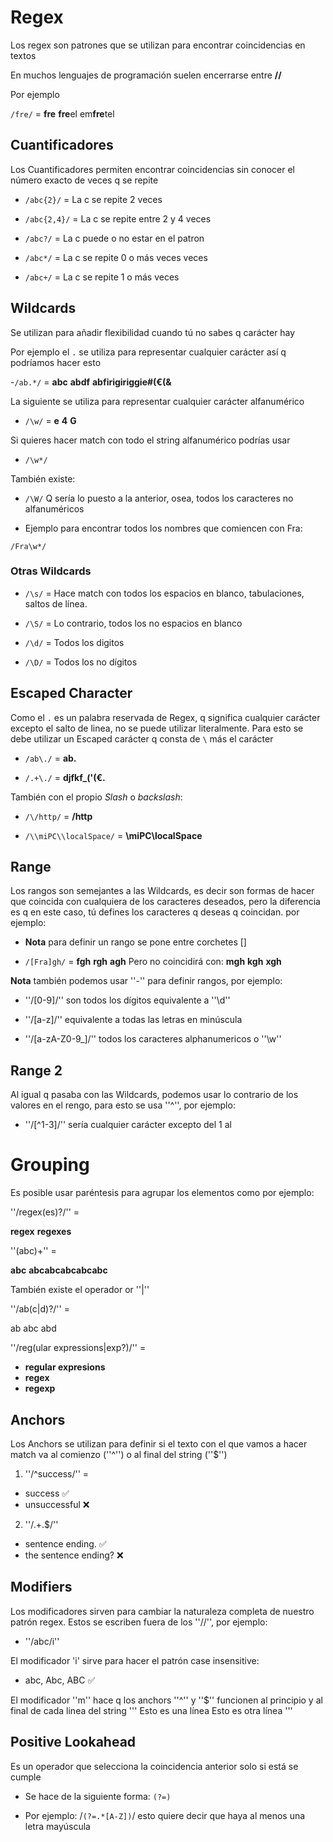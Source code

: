 # Regex

Los regex son patrones que se utilizan para encontrar coincidencias en textos

En muchos lenguajes de programación suelen encerrarse entre **//**

Por ejemplo

`/fre/` =
**fre**
**fre**el
em**fre**tel

## Cuantificadores

Los Cuantificadores permiten encontrar coincidencias sin conocer el número exacto de veces q se repite

- `/abc{2}/` = La c se repite 2 veces

- `/abc{2,4}/` = La c se repite entre 2 y 4 veces

- `/abc?/` = La c puede o no estar en el patron

- `/abc*/` = La c se repite 0 o más veces veces

- `/abc+/` = La c se repite 1 o más veces

## Wildcards

Se utilizan para añadir flexibilidad cuando tú no sabes q carácter hay

Por ejemplo el ``.`` se utiliza para representar cualquier carácter así q podríamos hacer esto

-`/ab.*/` =
**abc**
**abdf**
**abfirigiriggie#(€(&**

La siguiente se utiliza para representar cualquier carácter alfanumérico

- `/\w/` =
**e**
**4**
**G**

Si quieres hacer match con todo el string alfanumérico podrías usar

- `/\w*/`

También existe:

- `/\W/`
Q sería lo puesto a la anterior, osea, todos los caracteres no alfanuméricos

- Ejemplo para encontrar todos los nombres que comiencen con Fra:

`/Fra\w*/`

### Otras Wildcards

- `/\s/` = Hace match con todos los espacios en blanco, tabulaciones, saltos de línea.
- `/\S/` = Lo contrario, todos los no espacios en blanco

- `/\d/` = Todos los digitos
- `/\D/` = Todos los no dígitos

## Escaped Character

Como el ``.`` es un palabra reservada de Regex, q significa cualquier carácter excepto el salto de linea, no se puede utilizar literalmente.
Para esto se debe utilizar un Escaped carácter q consta de ``\`` más el carácter

- ``/ab\./`` = **ab.**

- ``/.+\./`` = **djfkf_('(€.**

También con el propio *Slash* o *backslash*:

- ``/\/http/`` = **/http**

- ``/\\miPC\\localSpace/`` = **\miPC\localSpace**

## Range

Los rangos son semejantes a las Wildcards, es decir son formas de hacer que coincida con cualquiera de los caracteres deseados, pero la diferencia es q en este caso, tú defines los caracteres q deseas q coincidan. por ejemplo:

- **Nota** para definir un rango se pone entre corchetes []

- ``/[Fra]gh/`` =
**fgh**
**rgh**
**agh**
Pero no coincidirá con:
**mgh**
**kgh**
**xgh**

**Nota** también podemos usar ''-'' para definir rangos, por ejemplo:

- ''/[0-9]/'' son todos los dígitos equivalente a ''\d''

- ''/[a-z]/'' equivalente a todas las letras en minúscula

- ''/[a-zA-Z0-9_]/'' todos los caracteres alphanumericos o ''\w''

## Range 2

Al igual q pasaba con las Wildcards, podemos usar lo contrario de los valores en el rengo, para esto se usa ''^'', por ejemplo:
- ''/[^1-3]/'' sería cualquier carácter excepto del 1 al   

# Grouping 
Es posible usar paréntesis para agrupar los elementos 
como por ejemplo:


''/regex(es)?/'' = 

**regex**
**regexes**

''(abc)+'' =

**abc**
**abcabcabcabcabc** 

También existe el operador or ''|''

''/ab(c|d)?/'' =

ab
abc
abd

''/reg(ular expressions|exp?)/'' =

- **regular expresions**
- **regex**
- **regexp**

## Anchors 

Los Anchors se utilizan para definir si el texto con el que vamos a hacer match va al comienzo (''^'') o al final del string (''$'')

1. ''/^success/'' = 
- success ✅
- unsuccessful ❌

2. ''/.+\.$/'' 

- sentence ending. ✅
- the sentence ending? ❌

## Modifiers

Los modificadores sirven para cambiar la naturaleza completa de nuestro patrón regex. Estos se escriben fuera de los ''//'', por ejemplo: 

- ''/abc/i''

El modificador 'i' sirve para hacer el patrón case insensitive:

- abc, Abc, ABC ✅

El modificador ''m'' hace q los anchors ''^'' y ''$'' funcionen al principio y al final de cada linea del string
'''
Esto es una línea
Esto es otra línea
'''

## Positive Lookahead

Es un operador que selecciona la coincidencia anterior solo si está se cumple
- Se hace de la siguiente forma: ``(?=)``

- Por ejemplo: /``(?=.*[A-Z])``/ esto quiere decir que haya al menos una letra mayúscula 

